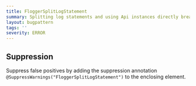 ```yaml
---
title: FloggerSplitLogStatement
summary: Splitting log statements and using Api instances directly breaks logging.
layout: bugpattern
tags: ''
severity: ERROR
---
```


<!--
*** AUTO-GENERATED, DO NOT MODIFY ***
To make changes, edit the @BugPattern annotation or the explanation in docs/bugpattern.
-->



## Suppression
Suppress false positives by adding the suppression annotation `@SuppressWarnings("FloggerSplitLogStatement")` to the enclosing element.
